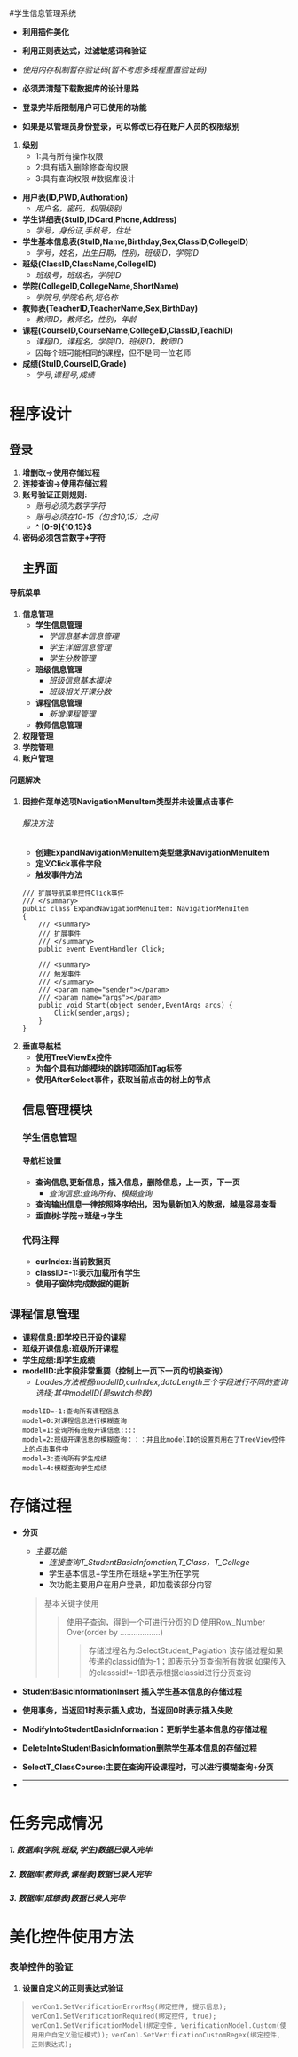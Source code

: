 #学生信息管理系统
+ **利用插件美化**
+ **利用正则表达式，过滤敏感词和验证**
+ *使用内存机制暂存验证码(暂不考虑多线程重置验证码)*
+ **必须弄清楚下载数据库的设计思路**

+ **登录完毕后限制用户可已使用的功能**
+ **如果是以管理员身份登录，可以修改已存在账户人员的权限级别**
1.  **级别**
    * 1:具有所有操作权限
    * 2:具有插入删除修查询权限
    * 3:具有查询权限
#数据库设计
+ **用户表(ID,PWD,Authoration)**
  - *用户名，密码，权限级别*
+ **学生详细表(StuID,IDCard,Phone,Address)**
  - *学号，身份证,手机号，住址*
+ **学生基本信息表(StuID,Name,Birthday,Sex,ClassID,CollegeID)**
  - *学号，姓名，出生日期，性别，班级ID，学院ID* 
+ **班级(ClassID,ClassName,CollegeID)**
  - *班级号，班级名，学院ID*
+ **学院(CollegeID,CollegeName,ShortName)**
  - *学院号,学院名称,短名称*
+ **教师表(TeacherID,TeacherName,Sex,BirthDay)**
  - *教师ID，教师名，性别，年龄*
+ **课程(CourseID,CourseName,CollegeID,ClassID,TeachID)**
  - *课程ID，课程名，学院ID，班级ID，教师ID*
  - 因每个班可能相同的课程，但不是同一位老师
+ **成绩(StuID,CourseID,Grade)**
  - *学号,课程号,成绩*
  
# 程序设计
   ## 登录
1. **增删改->使用存储过程**
2. **连接查询->使用存储过程**
3. **账号验证正则规则:**
   - *账号必须为数字字符*
   - *账号必须在10-15（包含10,15）之间*
   - **^ [0-9]{10,15}$**
4. **密码必须包含数字+字符**
    ## 主界面
#### 导航菜单
1. **信息管理**
   - **学生信息管理**
     - *学信息基本信息管理*
     - *学生详细信息管理*
     - *学生分数管理*
   - **班级信息管理**
     - *班级信息基本模块*
     - *班级相关开课分数*
   - **课程信息管理**
     - *新增课程管理*
   - **教师信息管理**
2. **权限管理**
3. **学院管理**
4. **账户管理**
#### 问题解决
1. **因控件菜单选项NavigationMenuItem类型并未设置点击事件**
   ###### 解决方法
   - **创建ExpandNavigationMenuItem类型继承NavigationMenuItem**
   - **定义Click事件字段**
   - **触发事件方法**
    ```/// <summary>
    /// 扩展导航菜单控件Click事件
    /// </summary>
    public class ExpandNavigationMenuItem: NavigationMenuItem
    {
        /// <summary>
        /// 扩展事件
        /// </summary>
        public event EventHandler Click;
        
        /// <summary>
        /// 触发事件
        /// </summary>
        /// <param name="sender"></param>
        /// <param name="args"></param>
        public void Start(object sender,EventArgs args) {
            Click(sender,args);
        }
    }
2. **垂直导航栏**
   - **使用TreeViewEx控件**
   - **为每个具有功能模块的跳转项添加Tag标签**
   - **使用AfterSelect事件，获取当前点击的树上的节点**
    ## 信息管理模块
    ### 学生信息管理
    #### 导航栏设置
    - **查询信息,更新信息，插入信息，删除信息，上一页，下一页**
      - *查询信息:查询所有、模糊查询*
    - **查询输出信息一律按照降序给出，因为最新加入的数据，越是容易查看**
    - **垂直树:学院->班级->学生**
    ### 代码注释
    - **curIndex:当前数据页**
    - **classID=-1:表示加载所有学生**
    - **使用子窗体完成数据的更新**

## 课程信息管理
  - **课程信息:即学校已开设的课程**
  - **班级开课信息:班级所开课程**
  - **学生成绩:即学生成绩**
  - **modelID:此字段非常重要（控制上一页下一页的切换查询）**
    - *Loades方法根据modelID,curIndex,dataLength三个字段进行不同的查询选择;其中modelID(是switch参数)*
    ```
    modelID=-1:查询所有课程信息
    model=0:对课程信息进行模糊查询
    model=1:查询所有班级开课信息::::
    model=2:班级开课信息的模糊查询：：：并且此modelID的设置页用在了TreeView控件上的点击事件中
    model=3:查询所有学生成绩
    model=4:模糊查询学生成绩

# 存储过程
+ **分页**
  - *主要功能*
    -  *连接查询T_StudentBasicInfomation,T_Class，T_College*
    -  学生基本信息+学生所在班级+学生所在学院
    -  次功能主要用户在用户登录，即加载该部分内容
  >基本关键字使用
  >>使用子查询，得到一个可进行分页的ID
  >>使用Row_Number Over(order by ………………)
  >>>存储过程名为:SelectStudent_Pagiation
  该存储过程如果传递的classid值为-1；即表示分页查询所有数据
如果传入的classsid!=-1即表示根据classid进行分页查询

+ **StudentBasicInformationInsert 插入学生基本信息的存储过程**
+ **使用事务，当返回1时表示插入成功，当返回0时表示插入失败**

+ **ModifyIntoStudentBasicInformation：更新学生基本信息的存储过程**

+ **DeleteIntoStudentBasicInformation删除学生基本信息的存储过程**
+ **SelectT_ClassCourse:主要在查询开设课程时，可以进行模糊查询+分页**
+  ****



# 任务完成情况
##### 1. **数据库(学院,班级,学生)数据已录入完毕**
##### 2. **数据库(教师表,课程表)数据已录入完毕**
##### 3. **数据库(成绩表)数据已录入完毕**

# 美化控件使用方法
### 表单控件的验证
1. **设置自定义的正则表达式验证**
>    `verCon1.SetVerificationErrorMsg(绑定控件, 提示信息);`
>    `verCon1.SetVerificationRequired(绑定控件, true);`
>    `verCon1.SetVerificationModel(绑定控件, VerificationModel.Custom(使用用户自定义验证模式));`
>    `verCon1.SetVerificationCustomRegex(绑定控件, 正则表达式);`
